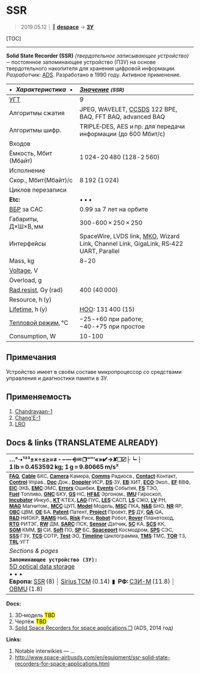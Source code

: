 # SSR
> 2019.05.12 ┊ **🚀 [despace](index.md)** → **[ЗУ](ds.md)**

[TOC]

---

**Solid State Recorder (SSR)** *(твердотельное записывающее устройство)* ─ постоянное запоминающее устройство (ПЗУ) на основе твердотельного накопителя для хранения цифровой информации.  
*Разработчик:* [ADS](zz_ads.md). Разработано в 1990 году. Активное применение.

<small>

|*•    Характеристика    •*|*[Значение](si.md) <small>(SSR)</small>*|
|:--|:--|
|[УГТ](trl.md)| 9  |
|Алгоритмы сжатия| JPEG, WAVELET, [CCSDS](ccsds.md) 122 BPE, BAQ, FFT BAQ, advanced BAQ  |
|Алгоритмы шифр.| TRIPLE‑DES, AES и пр. для передачи информации (до 600 Мбит/с)  |
|Входов|   |
|Ёмкость, Мбит (Мбайт)| 1 024 ‑ 20 480 (128 ‑ 2 560)  |
|Исполнение|   |
|Скор., Мбит(Мбайт)/с| 8 192 (1 024)  |
|Циклов перезаписи|   |
|**Etc:**|• • •|
|[ВБР](rams.md) за САС| 0.99 за 7 лет на орбите  |
|Габариты, Д×Ш×В, мм| 300 ‑ 600 × 250 × 250  |
|Интерфейсы| SpaceWire, LVDS link, [МКО](mil_std_1553b.md), Wizard Link, Channel Link, GigaLink, RS‑422 UART, Parallel  |
|Mass, kg| 8 ‑ 20  |
|[Voltage](voltage.md), V|   |
|Overload, g|   |
|[Rad.resist](ion_rad.md), Gy (rad)| 400 (40 000)  |
|Resource, h (y)|   |
|[Lifetime](lifetime.md), h (y)| [НОО](nnb.md): 131 400 (15)  |
|[Тепловой режим](tcs.md), °C| −25 ‑ +60 при работе;<br> −40 ‑ +75 при простое  |
|Consumption, W| 10 ‑ 100  |

</small>



<p style="page-break-after:always"> </p>

## Примечания
Устройство имеет в своём составе микропроцессор со средствами управления и диагностики памяти в ЗУ.



## Применяемость
   1. [Chandrayaan-1](chandrayaan_1.md)
   1. [Chang'E-1](chang_e_1.md)
   1. [LRO](lunar_reconnaissance_orbiter.md)



<p style="page-break-after:always"> </p>

## Docs & links (TRANSLATEME ALREADY)
|…°·•¹²³±×÷≤≥≈≠ ‑ −— ⎆✉ ❐“”’«»✔→✘☐☑├┕┆ 1 lb = 0.453592 kg; 1 g = 9.80665 m/s²|
|:--|
|<small>**[FAQ](faq.md)**, **[Cable](cable.md)**·БКС, **[Camera](camera.md)**·Камера, **[Comms](comms.md)**·Радиосв., **[Contact](contact.md)**·Контакт, **[Control](control.md)**·Управ., **[Doc](doc.md)**·Док., **[Doppler](doppler.md)**·ИСР, **[DS](ds.md)**·ЗУ, **[EB](eb.md)**·ХИТ, **[ECO](ecology.md)**·Экол., **[EF](ef.md)**·ВВФ, **[ElC](elc.md)**·ЭКБ, **[EMC](emc.md)**·ЭМС, **[Errors](error.md)**·Ошибки, **[Events](event.md)**·События, **[FS](fs.md)**·ТЭО, **[Fuel](fuel.md)**·Топливо, **[GNC](gnc.md)**·БКУ, **[GS](scs.md)**·НС, **[HF&E](hfe.md)**·Эргоном., **[IMU](imu.md)**·Гироскоп, **[Incubator](incubator.md)**·Инкуб., **[KT](kt.md)**·КТЕХ, **[LAG](lag.md)**·ПУC, **[LES](les.md)**·САСП, **[LS](ls.md)**·СЖО, **[LV](lv.md)**·РН, **[MAG](mag.md)**·Магнитом., **[MCC](mcc.md)**·ЦУП, **[Model](model.md)**·Модель, **[MSC](sc.md)**·ПКА, **[N&B](nnb.md)**·БНО, **[NR](nr.md)**·ЯР, **[OBC](obc.md)**·ЦВМ, **[OE](oe.md)**·БА, **[Patent](патент.md)**·Патент, **[Project](project.md)**·Проект, **[PS](ps.md)**·ДУ, **[QA](quality.md)**·QA, **[R&D](rnd.md)**·НИОКР, **[RAMS](rams.md)**·НиБ, **[Risk](risk.md)**·Риск, **[Robot](robotics.md)**·Робот, **[Rover](rover.md)**·Планетоход, **[RTG](rtg.md)**·РИТЭГ, **[RW](rw.md)**·ДМ, **[SARC](sarc.md)**·ПСК, **[Sensor](sensor.md)**·Датчик, **[SC](sc.md)**·КА, **[SCS](scs.md)**·КК, **[SGM](sgm.md)**·КММ, **[SI](si.md)**·СИ, **[Soft](soft.md)**·ПО, **[SP](sp.md)**·БС, **[Spaceport](spaceport.md)**·Космодром, **[SPS](sps.md)**·СЭС, **[SSS](sss.md)**·ГЗУ, **[TCS](tcs.md)**·СОТР, **[Test](test.md)**·ЭО, **[Timeline](timeline.md)**·Циклограмма, **[TMS](tms.md)**·ТМС, **[TOR](tor.md)**·ТЗ, **[TRL](trl.md)**·УГТ</small>|
|*Sections & pages*|
|**`Запоминающее устройство (ЗУ):`**<br> [5D optical data storage](5dods.md) <br>• • •<br> **Европа:** [SSR](ssr.md) (8) ┊ [Sirius TCM](sirius_tcm.md) (0.14)  ▮  **РФ:** [СЗИ-М](szi_m.md) (11.8) ┊ [OBMU](sait_obmu.md) (1.8) |

**Docs:**

   1. 3D‑модель <mark>TBD</mark>
   1. Чертёж <mark>TBD</mark>
   1. [Solid Space Recorders for space applications ❐](f/ds/ssr_ens_5_ssr_2014_bd.pdf) (ADS, 2014 год)

**Links:**

   1. Notable interwikies — …
   1. <http://www.space-airbusds.com/en/equipment/ssr-solid‑state-recorders-for-space-applications.html>
